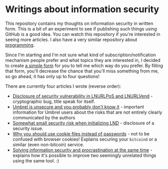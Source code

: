 # Writings about information security

This repository contains my thoughts on information security in written form. This is a bit of an experiment to see if publishing such things using GitHub is a good idea.
You can watch this repository if you're interested in seeing more articles.
I also have a very similar repository about [programming](https://github.com/Kixunil/programming_writings).

Since I'm starting and I'm not sure what kind of subscription/notification mechanism people prefer and what topics they are interested in, I decided to create [a simple form](https://docs.google.com/forms/d/e/1FAIpQLScv1P1cnWThkXsMqLMOaV0RMG3925F9uDBFKxLArVW2jdm2Jw/viewform?usp=sf_link) for you to tell me which way do you prefer. By filling that form, you'll decrease the chance that you'll miss something from me, so go ahead, it has only up to four questions!

There are currently four articles I wrote (reverse order):

* [Disclosure of security vulnerability in LNURLPoS and LNURLVend](lnurlpos_disclosure.md) - cryptographic bug, title speak for itself.
* [Umbrel is unsecure and you probably don't know it](umbrel_vulnerabilities.md) - important information for Umbrel users about the risks that are not entirely clearly communicated by the authors
* [Somewhat small security risk when initializing LND](security_risk_lnd_init.md) - disclosure of a security issue.
* [Why you should use cookie files instead of passwords](cookie_files.md) - not to be confused with browser cookies! Explains securing your `bitcoind` or a similar (even non-bitcoin) service.
* [Solving information security and procrastination at the same time](solving_security_and_procrastination.md) - explains how it's possible to improve two seemingly unrelated things using the same tool. :)
